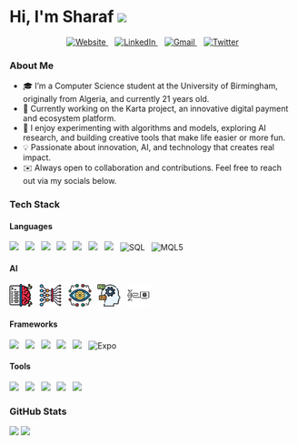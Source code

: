 # Hi, I'm Sharaf <img src="https://media.giphy.com/media/hvRJCLFzcasrR4ia7z/giphy.gif" width="30px">

<p align="center">
  <a href="https://sharafboukhezer.com" target="_blank" >
    <img src="https://cdn-icons-png.flaticon.com/512/841/841364.png" alt="Website" height="40" title="Personal Website" />
  </a> &nbsp;&nbsp;
  <a href="https://www.linkedin.com/in/sharaf-boukhezer/" target="_blank" >
    <img src="https://cdn.jsdelivr.net/gh/devicons/devicon/icons/linkedin/linkedin-original.svg" alt="LinkedIn" height="40" />
  </a> &nbsp;&nbsp;
  <a href="mailto:sharaf.boukhezer@gmail.com" target="_blank" >
    <img src="https://img.icons8.com/color/48/gmail-new.png" alt="Gmail" height="40" />
  </a> &nbsp;&nbsp;
  <a href="https://twitter.com/SharafBoukhezer" target="_blank">
    <img src="https://cdn.jsdelivr.net/gh/devicons/devicon/icons/twitter/twitter-original.svg" alt="Twitter" height="40" />
  </a>
</p>


### About Me
- 🎓 I’m a Computer Science student at the University of Birmingham, originally from Algeria, and currently 21 years old.  
- 💼 Currently working on the Karta project, an innovative digital payment and ecosystem platform.  
- 🔬 I enjoy experimenting with algorithms and models, exploring AI research, and building creative tools that make life easier or more fun.  
- 💡 Passionate about innovation, AI, and technology that creates real impact.  
- ✉️ Always open to collaboration and contributions. Feel free to reach out via my socials below.


### Tech Stack

#### Languages
<p align="left">
  <img src="https://skillicons.dev/icons?i=python" height="40" /> &nbsp;
  <img src="https://skillicons.dev/icons?i=java" height="40" /> &nbsp;
  <img src="https://skillicons.dev/icons?i=c" height="40" /> &nbsp;
  <img src="https://cdn.jsdelivr.net/gh/devicons/devicon/icons/haskell/haskell-original.svg" height="40" /> &nbsp;
  <img src="https://skillicons.dev/icons?i=html" height="40" /> &nbsp;
  <img src="https://skillicons.dev/icons?i=css" height="40" /> &nbsp;
  <img src="https://skillicons.dev/icons?i=javascript" height="40" /> &nbsp;
  <img src="https://cdn.jsdelivr.net/gh/devicons/devicon/icons/mysql/mysql-original.svg" height="40" title="SQL" /> &nbsp;
  <img src="https://upload.wikimedia.org/wikipedia/commons/b/b1/MQL5_Community_Logo.png" height="40" title="MQL5" /> &nbsp;
</p>

#### AI
<p align="left">
  <img src="src/ML.png" height="40" title="Machine Learning" /> &nbsp;
  <img src="src/DL.png" height="40" title="Deep Learning" /> &nbsp;
  <img src="src/CV.png" height="40" title="Computer Vision" /> &nbsp;
  <img src="src/NLP.png" height="40" title="Natural Language Processing" /> &nbsp;
  <img src="src/EC.png" height="40" title="Evolutionary Computation" />
</p>

#### Frameworks
<p align="left">
  <img src="https://skillicons.dev/icons?i=react" height="40" /> &nbsp;
  <img src="https://skillicons.dev/icons?i=nextjs" height="40" /> &nbsp;
  <img src="https://skillicons.dev/icons?i=angular" height="40" /> &nbsp;
  <img src="https://skillicons.dev/icons?i=pytorch" height="40" /> &nbsp;
  <img src="https://skillicons.dev/icons?i=tailwind" height="40" /> &nbsp;
  <img src="https://www.vectorlogo.zone/logos/expoio/expoio-icon.svg" height="40" title="Expo" />
</p>

#### Tools
<p align="left">
  <img src="https://skillicons.dev/icons?i=supabase" height="40" /> &nbsp;
  <img src="https://skillicons.dev/icons?i=git" height="40" /> &nbsp;
  <img src="https://skillicons.dev/icons?i=vscode" height="40" /> &nbsp;
  <img src="https://skillicons.dev/icons?i=mongodb" height="40" /> &nbsp;
  <img src="https://skillicons.dev/icons?i=postgresql" height="40" />
</p>


### GitHub Stats

<p align="left">
  <img src="https://github-readme-stats.vercel.app/api?username=sharafedd&show_icons=true&theme=github_dark&hide_border=true" height="160" />
  <img src="https://github-readme-stats.vercel.app/api/top-langs/?username=sharafedd&layout=compact&theme=github_dark&hide_border=true" height="160" />
</p>

